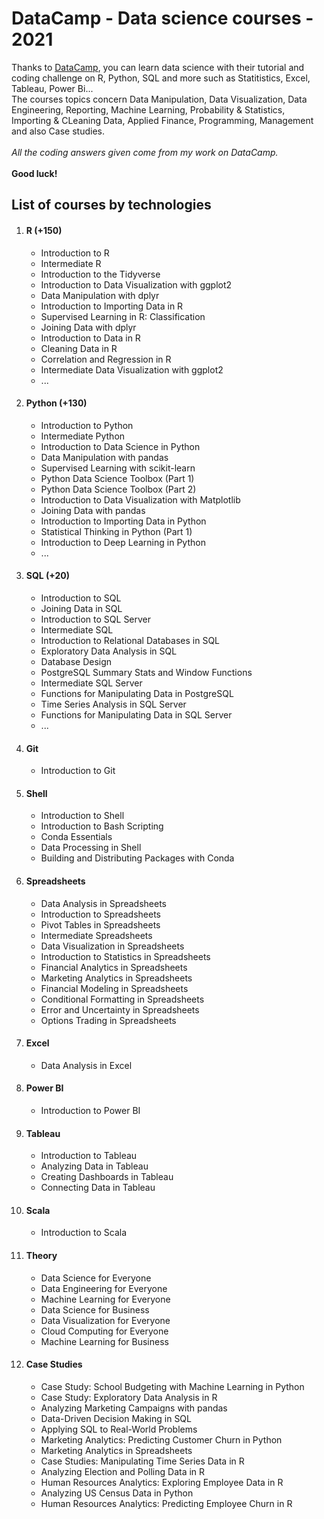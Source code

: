 <h1>DataCamp - Data science courses - 2021</h1>
Thanks to <a href="https://www.datacamp.com/home">DataCamp</a>, you can learn data science with their tutorial and coding challenge on R, Python, SQL and more such as Statitistics, Excel, Tableau, Power Bi...<br>
The courses topics concern Data Manipulation, Data Visualization, Data Engineering, Reporting, Machine Learning, Probability & Statistics, Importing & CLeaning Data, Applied Finance, Programming, Management and also Case studies.<br>
<br>
<i>All the coding answers given come from my work on DataCamp.</i><br>
<br>
<b>Good luck!</b>

<h2>List of courses by technologies</h2>
<ol>
<li><h4>R (+150)</h4>
<ul>
<li>Introduction to R</li>
<li>Intermediate R</li>
<li>Introduction to the Tidyverse</li>
<li>Introduction to Data Visualization with ggplot2</li>
<li>Data Manipulation with dplyr</li>
<li>Introduction to Importing Data in R</li>
<li>Supervised Learning in R: Classification</li>
<li>Joining Data with dplyr</li>
<li>Introduction to Data in R</li>
<li>Cleaning Data in R</li>
<li>Correlation and Regression in R</li>
<li>Intermediate Data Visualization with ggplot2</li>
<li>...</li>
</ul>
</li>
<li><h4>Python (+130)</h4>
<ul>
<li>Introduction to Python</li>
<li>Intermediate Python</li>
<li>Introduction to Data Science in Python</li>
<li>Data Manipulation with pandas</li>
<li>Supervised Learning with scikit-learn</li>
<li>Python Data Science Toolbox (Part 1)</li>
<li>Python Data Science Toolbox (Part 2)</li>
<li>Introduction to Data Visualization with Matplotlib</li>
<li>Joining Data with pandas</li>
<li>Introduction to Importing Data in Python</li>
<li>Statistical Thinking in Python (Part 1)</li>
<li>Introduction to Deep Learning in Python</li>
<li>...</li>
</ul>
</li>
<li><h4>SQL (+20)</h4>
<ul>
<li>Introduction to SQL</li>
<li>Joining Data in SQL</li>
<li>Introduction to SQL Server</li>
<li>Intermediate SQL</li>
<li>Introduction to Relational Databases in SQL</li>
<li>Exploratory Data Analysis in SQL</li>
<li>Database Design</li>
<li>PostgreSQL Summary Stats and Window Functions</li>
<li>Intermediate SQL Server</li>
<li>Functions for Manipulating Data in PostgreSQL</li>
<li>Time Series Analysis in SQL Server</li>
<li>Functions for Manipulating Data in SQL Server</li>
<li>...</li>
</ul>
</li>
<li><h4>Git</h4>
<ul>
<li>Introduction to Git</li>
</ul>
</li>
<li><h4>Shell</h4>
<ul>
<li>Introduction to Shell</li>
<li>Introduction to Bash Scripting</li>
<li>Conda Essentials</li>
<li>Data Processing in Shell</li>
<li>Building and Distributing Packages with Conda</li>
</ul>
</li>
<li><h4>Spreadsheets</h4>
<ul>
<li>Data Analysis in Spreadsheets</li>
<li>Introduction to Spreadsheets</li>
<li>Pivot Tables in Spreadsheets</li>
<li>Intermediate Spreadsheets</li>
<li>Data Visualization in Spreadsheets</li>
<li>Introduction to Statistics in Spreadsheets</li>
<li>Financial Analytics in Spreadsheets</li>
<li>Marketing Analytics in Spreadsheets</li>
<li>Financial Modeling in Spreadsheets</li>
<li>Conditional Formatting in Spreadsheets</li>
<li>Error and Uncertainty in Spreadsheets</li>
<li>Options Trading in Spreadsheets</li>
</ul>
</li>
<li><h4>Excel</h4>
<ul>
<li>Data Analysis in Excel</li>
</ul>
</li>
<li><h4>Power BI</h4>
<ul>
<li>Introduction to Power BI</li>
</ul>
</li>
<li><h4>Tableau</h4>
<ul>
<li>Introduction to Tableau</li>
<li>Analyzing Data in Tableau</li>
<li>Creating Dashboards in Tableau</li>
<li>Connecting Data in Tableau</li>
</ul>
</li>
<li><h4>Scala</h4>
<ul>
<li>Introduction to Scala</li>
</ul>
</li>
<li><h4>Theory</h4>
<ul>
<li>Data Science for Everyone</li>
<li>Data Engineering for Everyone</li>
<li>Machine Learning for Everyone</li>
<li>Data Science for Business</li>
<li>Data Visualization for Everyone</li>
<li>Cloud Computing for Everyone</li>
<li>Machine Learning for Business</li>
</ul>
</li>
<li><h4>Case Studies</h4>
<ul>
<li>Case Study: School Budgeting with Machine Learning in Python</li>
<li>Case Study: Exploratory Data Analysis in R</li>
<li>Analyzing Marketing Campaigns with pandas</li>
<li>Data-Driven Decision Making in SQL</li>
<li>Applying SQL to Real-World Problems</li>
<li>Marketing Analytics: Predicting Customer Churn in Python</li>
<li>Marketing Analytics in Spreadsheets</li>
<li>Case Studies: Manipulating Time Series Data in R</li>
<li>Analyzing Election and Polling Data in R</li>
<li>Human Resources Analytics: Exploring Employee Data in R</li>
<li>Analyzing US Census Data in Python</li>
<li>Human Resources Analytics: Predicting Employee Churn in R</li>
</ul>
</li>
</ol>
